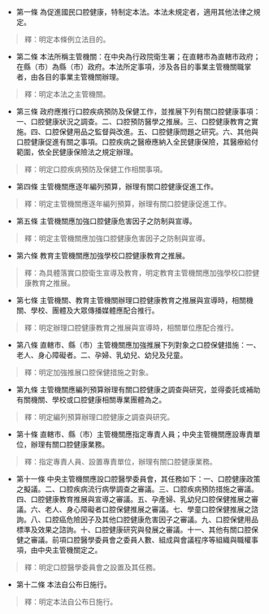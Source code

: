 * 第一條 為促進國民口腔健康，特制定本法。本法未規定者，適用其他法律之規定。

> 釋：明定本條例立法目的。

* 第二條 本法所稱主管機關：在中央為行政院衛生署；在直轄市為直轄市政府；在縣（市）為縣（市）政府。本法所定事項，涉及各目的事業主管機關職掌者，由各目的事業主管機關辦理。

> 釋：明定本法之主管機關。

* 第三條 政府應推行口腔疾病預防及保健工作，並推展下列有關口腔健康事項：一、口腔健康狀況之調查。二、口腔預防醫學之推展。三、口腔健康教育之實施。四、口腔保健用品之監督與改進。五、口腔健康問題之研究。六、其他與口腔健康促進有關之事項。口腔疾病之醫療應納入全民健康保險，其醫療給付範圍，依全民健康保險法之規定辦理。

> 釋：明定口腔疾病預防及保健工作相關事項。

* 第四條 主管機關應逐年編列預算，辦理有關口腔健康促進工作。

> 釋：明定主管機關應逐年編列預算，辦理有關口腔健康促進工作。

* 第五條 主管機關應加強口腔健康危害因子之防制與宣導。

> 釋：明定主管機關應加強口腔健康危害因子之防制與宣導。

* 第六條 教育主管機關應加強學校口腔健康教育之推展。

> 釋：為具體落實口腔衛生宣導及教育，明定教育主管機關應加強學校口腔健康教育之推展。

* 第七條 主管機關、教育主管機關辦理口腔健康教育之推展與宣導時，相關機關、學校、團體及大眾傳播媒體應配合推行。

> 釋：明定辦理口腔健康教育之推展與宣導時，相關單位應配合推行。

* 第八條 直轄市、縣（市）主管機關應加強推展下列對象之口腔保健措施：一、老人、身心障礙者。二、孕婦、乳幼兒、幼兒及兒童。

> 釋：明定加強推展口腔保健措施之對象。

* 第九條 主管機關應編列預算辦理有關口腔健康之調查與研究，並得委託或補助有關機關、學校或口腔健康相關專業團體為之。

> 釋：明定編列預算辦理口腔健康之調查與研究。

* 第十條 直轄市、縣（市）主管機關應指定專責人員；中央主管機關應設專責單位，辦理有關口腔健康業務。

> 釋：指定專責人員、設置專責單位，辦理有關口腔健康業務。

* 第十一條 中央主管機關應設口腔醫學委員會，其任務如下：一、口腔健康政策之擬議。二、口腔疾病流行病學調查之審議。三、口腔疾病預防措施之審議。四、口腔健康教育推展與宣導之審議。五、孕產婦、乳幼兒口腔保健推展之審議。六、老人、身心障礙者口腔保健推展之審議。七、學童口腔保健推展之諮詢。八、口腔癌危險因子及其他口腔健康危害因子之審議。九、口腔保健用品標準及效果之諮詢。十、口腔健康研究與發展之審議。十一、其他有關口腔保健之審議。前項口腔醫學委員會之委員人數、組成與會議程序等組織與職權事項，由中央主管機關定之。

> 釋：明定口腔醫學委員會之設置及其任務。

* 第十二條 本法自公布日施行。

> 釋：明定本法自公布日施行。

